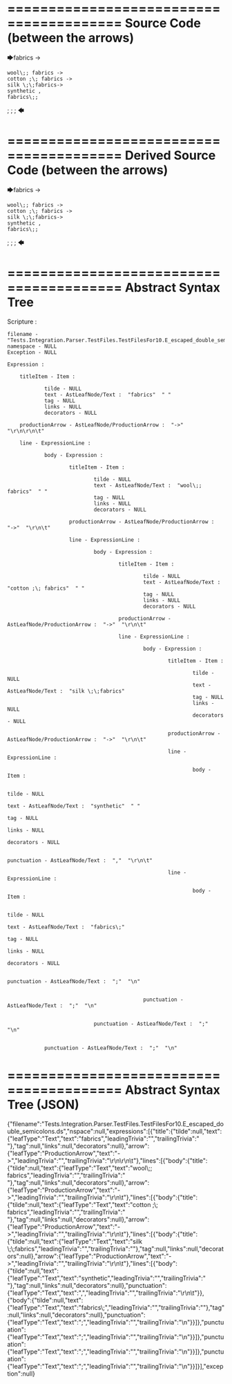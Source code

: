 ========================================
Source Code (between the arrows)
========================================

🡆fabrics ->

	wool\;; fabrics ->
	cotton ;\; fabrics ->
	silk \;\;fabrics->
	synthetic ,
	fabrics\;;
;
;
;
🡄

========================================
Derived Source Code (between the arrows)
========================================

🡆fabrics ->

	wool\;; fabrics ->
	cotton ;\; fabrics ->
	silk \;\;fabrics->
	synthetic ,
	fabrics\;;
;
;
;
🡄

========================================
Abstract Syntax Tree
========================================

Scripture : 

    filename - "Tests.Integration.Parser.TestFiles.TestFilesFor10.E_escaped_double_semicolons.ds"
    namespace - NULL
    Exception - NULL

    Expression : 
    
        titleItem - Item : 
            
                tilde - NULL
                text - AstLeafNode/Text :  "fabrics"  " "
                tag - NULL
                links - NULL
                decorators - NULL
            
        productionArrow - AstLeafNode/ProductionArrow :  "->"  "\r\n\r\n\t"
    
        line - ExpressionLine : 
            
                body - Expression : 
                    
                        titleItem - Item : 
                            
                                tilde - NULL
                                text - AstLeafNode/Text :  "wool\;; fabrics"  " "
                                tag - NULL
                                links - NULL
                                decorators - NULL
                            
                        productionArrow - AstLeafNode/ProductionArrow :  "->"  "\r\n\t"
                    
                        line - ExpressionLine : 
                            
                                body - Expression : 
                                    
                                        titleItem - Item : 
                                            
                                                tilde - NULL
                                                text - AstLeafNode/Text :  "cotton ;\; fabrics"  " "
                                                tag - NULL
                                                links - NULL
                                                decorators - NULL
                                            
                                        productionArrow - AstLeafNode/ProductionArrow :  "->"  "\r\n\t"
                                    
                                        line - ExpressionLine : 
                                            
                                                body - Expression : 
                                                    
                                                        titleItem - Item : 
                                                            
                                                                tilde - NULL
                                                                text - AstLeafNode/Text :  "silk \;\;fabrics" 
                                                                tag - NULL
                                                                links - NULL
                                                                decorators - NULL
                                                            
                                                        productionArrow - AstLeafNode/ProductionArrow :  "->"  "\r\n\t"
                                                    
                                                        line - ExpressionLine : 
                                                            
                                                                body - Item : 
                                                                    
                                                                        tilde - NULL
                                                                        text - AstLeafNode/Text :  "synthetic"  " "
                                                                        tag - NULL
                                                                        links - NULL
                                                                        decorators - NULL
                                                                    
                                                                punctuation - AstLeafNode/Text :  ","  "\r\n\t"
                                                            
                                                        line - ExpressionLine : 
                                                            
                                                                body - Item : 
                                                                    
                                                                        tilde - NULL
                                                                        text - AstLeafNode/Text :  "fabrics\;" 
                                                                        tag - NULL
                                                                        links - NULL
                                                                        decorators - NULL
                                                                    
                                                                punctuation - AstLeafNode/Text :  ";"  "\n"
                                                            
                                                    
                                                punctuation - AstLeafNode/Text :  ";"  "\n"
                                            
                                    
                                punctuation - AstLeafNode/Text :  ";"  "\n"
                            
                    
                punctuation - AstLeafNode/Text :  ";"  "\n"
            
    
========================================
Abstract Syntax Tree (JSON)
========================================

{"filename":"Tests.Integration.Parser.TestFiles.TestFilesFor10.E_escaped_double_semicolons.ds","nspace":null,"expressions":[{"title":{"tilde":null,"text":{"leafType":"Text","text":"fabrics","leadingTrivia":"","trailingTrivia":" "},"tag":null,"links":null,"decorators":null},"arrow":{"leafType":"ProductionArrow","text":"->","leadingTrivia":"","trailingTrivia":"\r\n\r\n\t"},"lines":[{"body":{"title":{"tilde":null,"text":{"leafType":"Text","text":"wool\\;; fabrics","leadingTrivia":"","trailingTrivia":" "},"tag":null,"links":null,"decorators":null},"arrow":{"leafType":"ProductionArrow","text":"->","leadingTrivia":"","trailingTrivia":"\r\n\t"},"lines":[{"body":{"title":{"tilde":null,"text":{"leafType":"Text","text":"cotton ;\\; fabrics","leadingTrivia":"","trailingTrivia":" "},"tag":null,"links":null,"decorators":null},"arrow":{"leafType":"ProductionArrow","text":"->","leadingTrivia":"","trailingTrivia":"\r\n\t"},"lines":[{"body":{"title":{"tilde":null,"text":{"leafType":"Text","text":"silk \\;\\;fabrics","leadingTrivia":"","trailingTrivia":""},"tag":null,"links":null,"decorators":null},"arrow":{"leafType":"ProductionArrow","text":"->","leadingTrivia":"","trailingTrivia":"\r\n\t"},"lines":[{"body":{"tilde":null,"text":{"leafType":"Text","text":"synthetic","leadingTrivia":"","trailingTrivia":" "},"tag":null,"links":null,"decorators":null},"punctuation":{"leafType":"Text","text":",","leadingTrivia":"","trailingTrivia":"\r\n\t"}},{"body":{"tilde":null,"text":{"leafType":"Text","text":"fabrics\\;","leadingTrivia":"","trailingTrivia":""},"tag":null,"links":null,"decorators":null},"punctuation":{"leafType":"Text","text":";","leadingTrivia":"","trailingTrivia":"\n"}}]},"punctuation":{"leafType":"Text","text":";","leadingTrivia":"","trailingTrivia":"\n"}}]},"punctuation":{"leafType":"Text","text":";","leadingTrivia":"","trailingTrivia":"\n"}}]},"punctuation":{"leafType":"Text","text":";","leadingTrivia":"","trailingTrivia":"\n"}}]}],"exception":null}